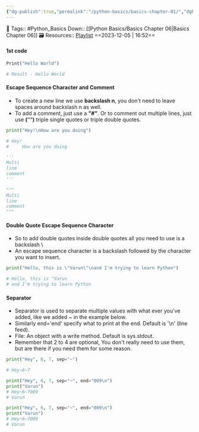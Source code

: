 ```yaml
---
{"dg-publish":true,"permalink":"/python-basics/basics-chapter-01/","dgPassFrontmatter":true,"noteIcon":"1","created":"2023-12-05T16:52:10.639+05:30","updated":"2023-12-18T20:46:54.161+05:30"}
---
```


🧶 Tags:: #Python_Basics
Down:: [[Python Basics/Basics Chapter 06\|Basics Chapter 06]]
🗃 Resources:: [Playlist](https://www.youtube.com/playlist?list=PLu0W_9lII9agwh1XjRt242xIpHhPT2llg)
==2023-12-05 | 16:52==

#### 1st code
```python
Print("Hello World")

# Result - Hello World
```
#### Escape Sequence Character and Comment
- To create a new line we use **backslash n**, you don't need to leave spaces around backslash n as well.
- To add a comment, just use a **"#"**. Or to comment out multiple lines, just use **(''')** triple single quotes or triple double quotes.
```python
print("Hey!\nHow are you doing")

# Hey!
#	  How are you doing

'''
Multi
line
comment
'''

"""
Multi
line
comment
"""
```

#### Double Quote Escape Sequence Character
- So to add double quotes inside double quotes all you need to use is a backslash \
- An escape sequence character is a backslash followed by the character you want to insert.
```python
print("Hello, this is \"Varun\"\nand I'm trying to learn Python")

# Hello, this is "Varun
# and I'm trying to learn Python
```

#### Separator
- Separator is used to separate multiple values with what ever you've added, like we added ~ in the example below.
- Similarly end='end' specify what to print at the end. Default is '\n' (line feed).
- File: An object with a write method. Default is sys.stdout.
- Remember that 2 to 4 are optional, You don't really need to use them, but are there if you need them for some reason.
```python
print("Hey", 6, 7, sep="~")

# Hey~6~7

print("Hey", 6, 7, sep="~", end="009\n")
print("Varun")
# Hey~6~7009
# Varun

print("Hey", 6, 7, sep="~", end="009\n")
print("Varun")
# Hey~6~7009
# Varun
```